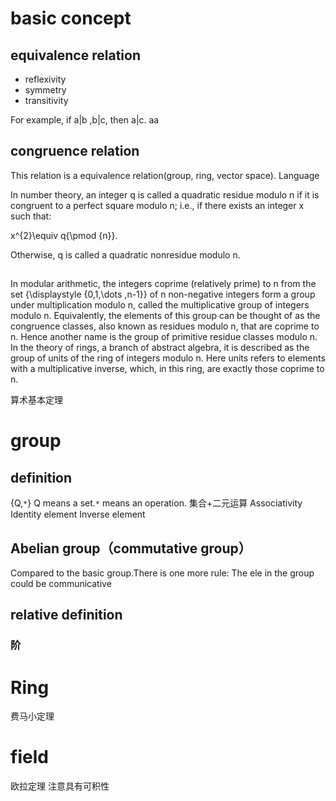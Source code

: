# basic concept
## equivalence relation
 - reflexivity
 - symmetry
 - transitivity

For example, if a|b ,b|c, then a|c.
aa
## congruence relation
This relation is a equivalence relation(group, ring, vector space).
Language


In number theory, an integer q is called a quadratic residue modulo n if it is congruent to a perfect square modulo n; i.e., if there exists an integer x such that:

x^{2}\equiv q{\pmod  {n}}.

Otherwise, q is called a quadratic nonresidue modulo n.

## 
In modular arithmetic, the integers coprime (relatively prime) to n from the set 
{\displaystyle \{0,1,\dots ,n-1\}} of n non-negative integers form a group under multiplication modulo n, called the multiplicative group of integers modulo n. Equivalently, the elements of this group can be thought of as the congruence classes, also known as residues modulo n, that are coprime to n. Hence another name is the group of primitive residue classes modulo n. In the theory of rings, a branch of abstract algebra, it is described as the group of units of the ring of integers modulo n. Here units refers to elements with a multiplicative inverse, which, in this ring, are exactly those coprime to n.

算术基本定理
# group
## definition
{Q,`*`} Q means a set.`*` means an operation.
集合+二元运算
Associativity
Identity element
Inverse element

## Abelian group（commutative group）
Compared to the basic group.There is one more rule:
The ele in the group could be communicative

## relative definition
### 阶

# Ring


费马小定理

# field

欧拉定理
注意具有可积性

